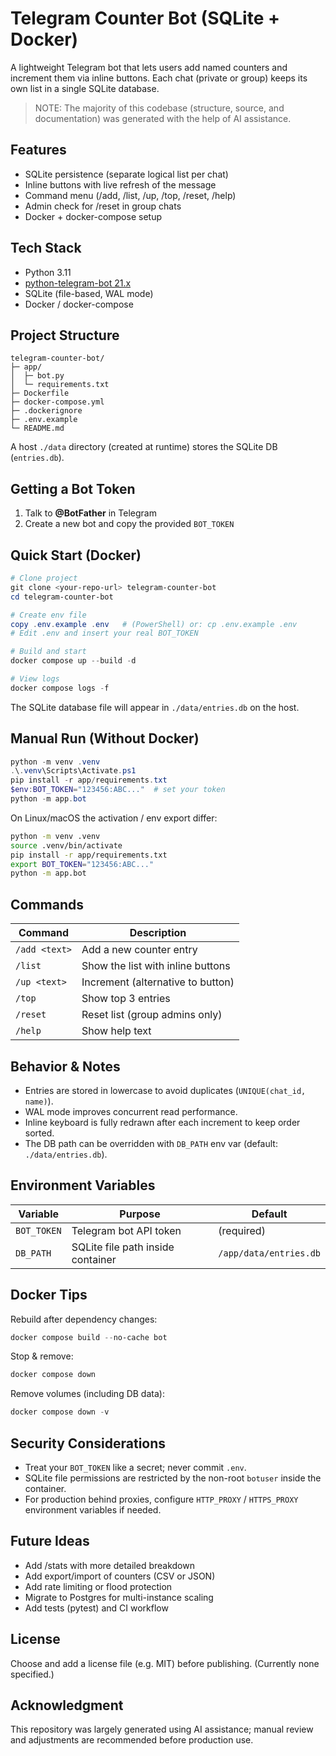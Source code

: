 # Telegram Counter Bot (SQLite + Docker)

A lightweight Telegram bot that lets users add named counters and increment them via inline buttons. Each chat (private or group) keeps its own list in a single SQLite database.

> NOTE: The majority of this codebase (structure, source, and documentation) was generated with the help of AI assistance.

## Features
- SQLite persistence (separate logical list per chat)
- Inline buttons with live refresh of the message
- Command menu (/add, /list, /up, /top, /reset, /help)
- Admin check for /reset in group chats
- Docker + docker-compose setup

## Tech Stack
- Python 3.11
- [python-telegram-bot 21.x](https://docs.python-telegram-bot.org/)
- SQLite (file-based, WAL mode)
- Docker / docker-compose

## Project Structure
```
telegram-counter-bot/
├─ app/
│  ├─ bot.py
│  └─ requirements.txt
├─ Dockerfile
├─ docker-compose.yml
├─ .dockerignore
├─ .env.example
└─ README.md
```
A host `./data` directory (created at runtime) stores the SQLite DB (`entries.db`).

## Getting a Bot Token
1. Talk to **@BotFather** in Telegram
2. Create a new bot and copy the provided `BOT_TOKEN`

## Quick Start (Docker)
```powershell
# Clone project
git clone <your-repo-url> telegram-counter-bot
cd telegram-counter-bot

# Create env file
copy .env.example .env   # (PowerShell) or: cp .env.example .env
# Edit .env and insert your real BOT_TOKEN

# Build and start
docker compose up --build -d

# View logs
docker compose logs -f
```
The SQLite database file will appear in `./data/entries.db` on the host.

## Manual Run (Without Docker)
```powershell
python -m venv .venv
.\.venv\Scripts\Activate.ps1
pip install -r app/requirements.txt
$env:BOT_TOKEN="123456:ABC..."  # set your token
python -m app.bot
```
On Linux/macOS the activation / env export differ:
```bash
python -m venv .venv
source .venv/bin/activate
pip install -r app/requirements.txt
export BOT_TOKEN="123456:ABC..."
python -m app.bot
```

## Commands
| Command | Description |
|---------|-------------|
| `/add <text>` | Add a new counter entry |
| `/list` | Show the list with inline buttons |
| `/up <text>` | Increment (alternative to button) |
| `/top` | Show top 3 entries |
| `/reset` | Reset list (group admins only) |
| `/help` | Show help text |

## Behavior & Notes
- Entries are stored in lowercase to avoid duplicates (`UNIQUE(chat_id, name)`).
- WAL mode improves concurrent read performance.
- Inline keyboard is fully redrawn after each increment to keep order sorted.
- The DB path can be overridden with `DB_PATH` env var (default: `./data/entries.db`).

## Environment Variables
| Variable | Purpose | Default |
|----------|---------|---------|
| `BOT_TOKEN` | Telegram bot API token | (required) |
| `DB_PATH` | SQLite file path inside container | `/app/data/entries.db` |

## Docker Tips
Rebuild after dependency changes:
```powershell
docker compose build --no-cache bot
```
Stop & remove:
```powershell
docker compose down
```
Remove volumes (including DB data):
```powershell
docker compose down -v
```

## Security Considerations
- Treat your `BOT_TOKEN` like a secret; never commit `.env`.
- SQLite file permissions are restricted by the non-root `botuser` inside the container.
- For production behind proxies, configure `HTTP_PROXY` / `HTTPS_PROXY` environment variables if needed.

## Future Ideas
- Add /stats with more detailed breakdown
- Add export/import of counters (CSV or JSON)
- Add rate limiting or flood protection
- Migrate to Postgres for multi-instance scaling
- Add tests (pytest) and CI workflow

## License
Choose and add a license file (e.g. MIT) before publishing. (Currently none specified.)

## Acknowledgment
This repository was largely generated using AI assistance; manual review and adjustments are recommended before production use.
